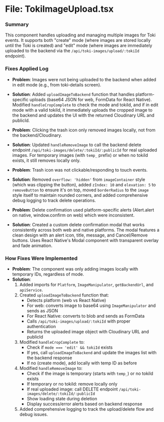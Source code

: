 # File: TokiImageUpload.tsx

### Summary
This component handles uploading and managing multiple images for Toki events. It supports both "create" mode (where images are stored locally until the Toki is created) and "edit" mode (where images are immediately uploaded to the backend via the `/api/toki-images/upload/:tokiId` endpoint).

### Fixes Applied Log
- **Problem**: Images were not being uploaded to the backend when added in edit mode (e.g., from toki-details screen).
- **Solution**: Added `uploadImageToBackend` function that handles platform-specific uploads (base64 JSON for web, FormData for React Native). Modified `handleCropComplete` to check the mode and tokiId, and if in edit mode with a valid tokiId, it immediately uploads the cropped image to the backend and updates the UI with the returned Cloudinary URL and publicId.

- **Problem**: Clicking the trash icon only removed images locally, not from the backend/Cloudinary.
- **Solution**: Updated `handleRemoveImage` to call the backend delete endpoint `/api/toki-images/delete/:tokiId/:publicId` for real uploaded images. For temporary images (with `temp_` prefix) or when no tokiId exists, it still removes locally only.

- **Problem**: Trash icon was not clickable/responding to touch events.
- **Solution**: Removed `overflow: 'hidden'` from `imageContainer` style (which was clipping the button), added `zIndex: 10` and `elevation: 5` to `removeButton` to ensure it's on top, moved `borderRadius` to the `image` style itself to maintain rounded corners, and added comprehensive debug logging to track delete operations.

- **Problem**: Delete confirmation used platform-specific alerts (Alert.alert on native, window.confirm on web) which were inconsistent.
- **Solution**: Created a custom delete confirmation modal that works consistently across both web and native platforms. The modal features a clean design with an alert icon, title, message, and Cancel/Remove buttons. Uses React Native's Modal component with transparent overlay and fade animation.

### How Fixes Were Implemented
- **Problem**: The component was only adding images locally with temporary IDs, regardless of mode.
- **Solution**: 
  1. Added imports for `Platform`, `ImageManipulator`, `getBackendUrl`, and `apiService`.
  2. Created `uploadImageToBackend` function that:
     - Detects platform (web vs React Native)
     - For web: converts image to base64 using `ImageManipulator` and sends as JSON
     - For React Native: converts to blob and sends as FormData
     - Calls `/api/toki-images/upload/:tokiId` with proper authentication
     - Returns the uploaded image object with Cloudinary URL and publicId
  3. Modified `handleCropComplete` to:
     - Check if `mode === 'edit' && tokiId` exists
     - If yes, call `uploadImageToBackend` and update the images list with the backend response
     - If no (create mode), add locally with temp ID as before
  4. Modified `handleRemoveImage` to:
     - Check if the image is temporary (starts with `temp_`) or no tokiId exists
     - If temporary or no tokiId: remove locally only
     - If real uploaded image: call DELETE endpoint `/api/toki-images/delete/:tokiId/:publicId`
     - Show loading state during deletion
     - Display success/error alerts based on backend response
  5. Added comprehensive logging to track the upload/delete flow and debug issues.

